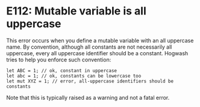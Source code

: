 # E112: Mutable variable is all uppercase

This error occurs when you define a mutable variable with an all uppercase name.
By convention, although all constants are not necessarily all uppercase, every 
all uppercase identifier should be a constant. Hogwash tries to help you enforce
such convention:

```
let ABC = 1; // ok, constant in uppercase
let abc = 1; // ok, constants can be lowercase too
let mut XYZ = 1; // error, all-uppercase identifiers should be constants
```

Note that this is typically raised as a warning and not a fatal error.
